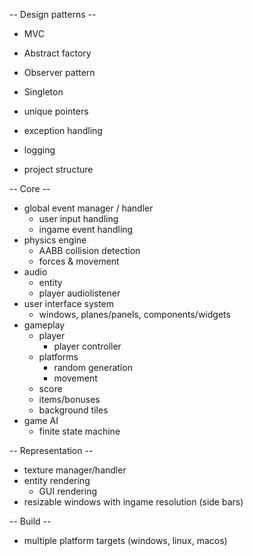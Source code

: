 -- Design patterns --

- MVC
- Abstract factory
- Observer pattern
- Singleton

- unique pointers
- exception handling
- logging
- project structure


-- Core --

- global event manager / handler
    - user input handling
    - ingame event handling
- physics engine
    - AABB collision detection
    - forces & movement
- audio
    - entity
    - player audiolistener
- user interface system
    - windows, planes/panels, components/widgets
- gameplay
    - player
        - player controller
    - platforms
        - random generation
        - movement
    - score
    - items/bonuses
    - background tiles
- game AI
    - finite state machine


-- Representation --

- texture manager/handler
- entity rendering
  - GUI rendering
- resizable windows with ingame resolution (side bars)

-- Build --

- multiple platform targets (windows, linux, macos)
